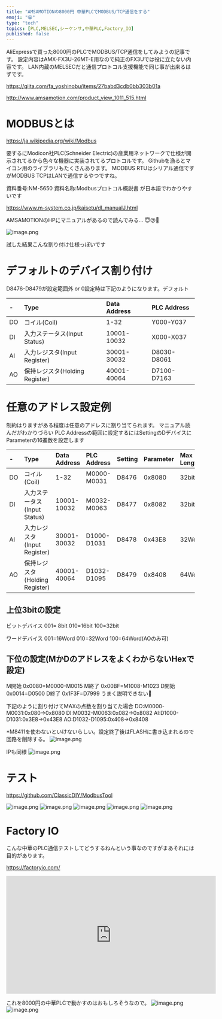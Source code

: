 ```yaml
---
title: "AMSAMOTIONの8000円 中華PLCでMODBUS/TCP通信をする"
emoji: "😀"
type: "tech"
topics: [PLC,MELSEC,シーケンサ,中華PLC,Factory_IO]
published: false
---
```


AliExpressで買った8000円のPLCでMODBUS/TCP通信をしてみようの記事です。
設定内容はAMX-FX3U-26MT-E用なので純正のFX3Uでは役に立たない内容です。
LAN内蔵のMELSECだと通信プロトコル支援機能で同じ事が出来るはずです。

https://qiita.com/fa_yoshinobu/items/27babd3cdb0bb303b01a

http://www.amsamotion.com/product_view_1011_515.html

# MODBUSとは

https://ja.wikipedia.org/wiki/Modbus

要するにModicon社PLC(Schneider Electric)の産業用ネットワークで仕様が開示されてるから色々な機器に実装されてるプロトコルです。
Githubを漁るとマイコン用のライブラリもたくさんあります。
MODBUS RTUはシリアル通信ですがMODBUS TCPはLANで通信するやつですね。

資料番号:NM-5650 資料名称:Modbusプロトコル概説書 が日本語でわかりやすいです

https://www.m-system.co.jp/kaisetu/dl_manualJ.html

AMSAMOTIONのHPにマニュアルがあるので読んでみる…
😇😕🤮

![image.png](https://qiita-image-store.s3.ap-northeast-1.amazonaws.com/0/2146151/fb5da557-99a2-f6ac-a681-9da25ea9de57.png)

試した結果こんな割り付け仕様っぽいです



# デフォルトのデバイス割り付け
D8476-D8479が設定範囲外 or 0設定時は下記のようになります。デフォルト

|-|Type |Data Address|PLC Address|
|:-|:-|:-|:-|
|DO|コイル(Coil)|1-32|Y000-Y037|
|DI|入力ステータス(Input Status)|10001-10032|X000-X037|
|AI|入力レジスタ(Input Register)|30001-30032|D8030-D8061|
|AO|保持レジスタ(Holding Register)|40001-40064|D7100-D7163|


# 任意のアドレス設定例
制約はりますがある程度は任意のアドレスに割り当てられます。
マニュアル読んだがわかりづらい
PLC Addressの範囲に設定するにはSettingのDデバイスにParameterの16進数を設定します

|-|Type |Data Address|PLC Address|Setting|Parameter|Max Length|
|:-|:-|:-|:-|:-|:-|:-|
|DO|コイル(Coil)|1-32|M0000-M0031|D8476|0x8080|32bit|
|DI|入力ステータス(Input Status)|10001-10032|M0032-M0063|D8477|0x8082|32bit|
|AI|入力レジスタ(Input Register)|30001-30032|D1000-D1031|D8478|0x43E8|32Word|
|AO|保持レジスタ(Holding Register)|40001-40064|D1032-D1095|D8479|0x8408|64Word|


## 上位3bitの設定
ビットデバイス
001= 8bit
010=16bit
100=32bit

ワードデバイス
001=16Word
010=32Word
100=64Word(AOのみ可)

## 下位の設定(MかDのアドレスをよくわからないHexで設定)
M開始 0x0080=M0000-M0015
M終了 0x00BF=M1008-M1023
D開始 0x0014=D0500
D終了 0x1F3F=D7999
うまく説明できない🤮

下記のように割り付けてMAXの点数を割り当てた場合
DO:M0000-M0031:0x080->0x8080
DI:M0032-M0063:0x082->0x8082
AI:D1000-D1031:0x3E8->0x43E8
AO:D1032-D1095:0x408->0x8408

*M8411を使わないといけないらしい。設定終了後はFLASHに書き込まれるので回路を削除する。
![image.png](https://qiita-image-store.s3.ap-northeast-1.amazonaws.com/0/2146151/4dcf062c-038e-3eeb-687f-166afb7447c3.png)

IPも同様
![image.png](https://qiita-image-store.s3.ap-northeast-1.amazonaws.com/0/2146151/38811e3b-e578-d677-8d66-1b3c7bef77c6.png)

# テスト

https://github.com/ClassicDIY/ModbusTool

![image.png](https://qiita-image-store.s3.ap-northeast-1.amazonaws.com/0/2146151/5b937058-4db5-b09a-3c64-0762d46bddde.png)
![image.png](https://qiita-image-store.s3.ap-northeast-1.amazonaws.com/0/2146151/2af78b77-ad56-b6ad-88b7-5b7790c9b66d.png)
![image.png](https://qiita-image-store.s3.ap-northeast-1.amazonaws.com/0/2146151/2897723f-8f9f-9aff-7a8e-efb543611412.png)
![image.png](https://qiita-image-store.s3.ap-northeast-1.amazonaws.com/0/2146151/66d703af-d3ea-7ee6-8a01-0a1182a97a17.png)
![image.png](https://qiita-image-store.s3.ap-northeast-1.amazonaws.com/0/2146151/68087c88-93ec-24bd-d73c-ba5f183699eb.png)

# Factory IO

こんな中華のPLC通信テストしてどうするねんという事なのですがまあそれには目的があります。

https://factoryio.com/

<iframe width="560" height="315" src="https://www.youtube.com/embed/LArdLLPjLpI" title="YouTube video player" frameborder="0" allow="accelerometer; autoplay; clipboard-write; encrypted-media; gyroscope; picture-in-picture" allowfullscreen></iframe>


これを8000円の中華PLCで動かすのはおもしろそうなので。
![image.png](https://qiita-image-store.s3.ap-northeast-1.amazonaws.com/0/2146151/39619ba5-a423-f952-f685-6fe1276a8e57.png)
![image.png](https://qiita-image-store.s3.ap-northeast-1.amazonaws.com/0/2146151/93a1de8d-2a13-c966-73d2-0015d80309d1.png)



